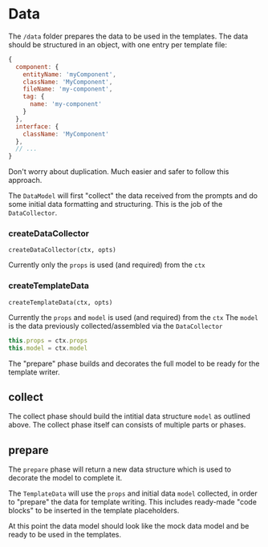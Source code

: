 # Data

The `/data` folder prepares the data to be used in the templates.
The data should be structured in an object, with one entry per template file:

```js
{
  component: {
    entityName: 'myComponent',
    className: 'MyComponent',
    fileName: 'my-component',
    tag: {
      name: 'my-component'
    }
  },
  interface: {
    className: 'MyComponent'
  },
  // ...
}
```

Don't worry about duplication. Much easier and safer to follow this approach.

The `DataModel` will first "collect" the data received from the prompts and do some initial data formatting and structuring. This is the job of the `DataCollector`.

### createDataCollector

`createDataCollector(ctx, opts)`

Currently only the `props` is used (and required) from the `ctx`

### createTemplateData

`createTemplateData(ctx, opts)`

Currently the `props` and `model` is used (and required) from the `ctx`
The `model` is the data previously collected/assembled via the `DataCollector`

```js
this.props = ctx.props
this.model = ctx.model
```

The "prepare" phase builds and decorates the full model to be ready for the template writer.

## collect

The collect phase should build the intitial data structure `model` as outlined above.
The collect phase itself can consists of multiple parts or phases.

## prepare

The `prepare` phase will return a new data structure which is used to decorate the model to complete it.

The `TemplateData` will use the `props` and initial data `model` collected, in order to "prepare" the data for template writing. This includes ready-made "code blocks" to be inserted in the template placeholders.

At this point the data model should look like the mock data model and be ready to be used in the templates.
